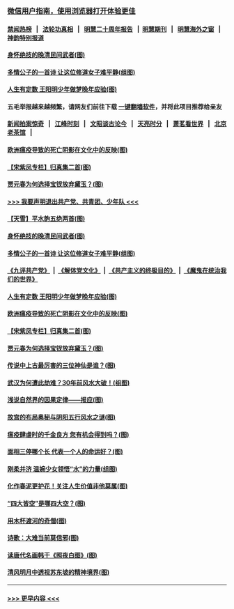 ### [微信用户指南，使用浏览器打开体验更佳](https://github.com/gfw-breaker/banned-news1/blob/master/indexes/wechat-guide.md?t=0)
#### [禁闻热榜](热点新闻.md?t=0)  &nbsp;&nbsp;|&nbsp;&nbsp; [法轮功真相](https://github.com/gfw-breaker/truth/blob/master/README.md?t=0) &nbsp;&nbsp;|&nbsp;&nbsp; [明慧二十周年报告](https://github.com/gfw-breaker/mh-reports/blob/master/README.md?t=0) &nbsp;&nbsp;|&nbsp;&nbsp;[明慧期刊](https://github.com/gfw-breaker/mh-qikan) &nbsp;&nbsp;|&nbsp;&nbsp; [明慧海外之窗](https://github.com/gfw-breaker/mh-news/blob/master/README.md?t=0) &nbsp;&nbsp;|&nbsp;&nbsp; [神韵特别报道](https://github.com/gfw-breaker/mh-news/blob/master/shenyun.md?t=0)
#### [身怀绝技的晚清民间武者(图)](../pages/p7/921488.md?t=02040833) 
#### [多情公子的一首诗 让这位修道女子难平静(组图)](../pages/p7/886851.md?t=02040833) 
#### [人生有定数 王阳明少年做梦晚年应验(图)](../pages/p7/921608.md?t=02040833) 
#### 五毛举报越来越频繁，请网友们前往下载 [一键翻墙软件](https://github.com/gfw-breaker/ssr-accounts)，并将此项目推荐给亲友
#### [新闻拍案惊奇](https://github.com/gfw-breaker/banned-news1/blob/master/pages/link4.md) &nbsp;&nbsp;|&nbsp;&nbsp; [江峰时刻](https://github.com/gfw-breaker/banned-news1/blob/master/pages/link4.md) &nbsp;&nbsp;|&nbsp;&nbsp; [文昭谈古论今](https://github.com/gfw-breaker/banned-news1/blob/master/pages/link4.md) &nbsp;&nbsp;|&nbsp;&nbsp; [天亮时分](https://github.com/gfw-breaker/banned-news1/blob/master/pages/link4.md) &nbsp;&nbsp;|&nbsp;&nbsp; [萧茗看世界](https://github.com/gfw-breaker/banned-news1/blob/master/pages/link4.md) &nbsp;&nbsp;|&nbsp;&nbsp; [北京老茶馆](https://github.com/gfw-breaker/banned-news1/blob/master/pages/link4.md) &nbsp;&nbsp;|&nbsp;&nbsp; 
#### [欧洲瘟疫导致的死亡阴影在文化中的反映(图)](../pages/p7/921313.md?t=02040833) 
#### [【宋紫凤专栏】归真集二首(图)](../pages/p7/921582.md?t=02040833) 
#### [贾元春为何选择宝钗放弃黛玉？(图)](../pages/p7/921330.md?t=02040833) 
#### [>>> 我要声明退出共产党、共青团、少年队 <<<](https://github.com/begood0513/goodnews/blob/master/quit/letter.md) 
#### [【天雪】平水韵五绝两首(图)](../pages/p7/921604.md?t=02040833) 
#### [身怀绝技的晚清民间武者(图)](../pages/p7/921488.md?t=02040833) 
#### [多情公子的一首诗 让这位修道女子难平静(组图)](../pages/p7/886851.md?t=02040833) 
#### [《九评共产党》](https://github.com/begood0513/9ping.md/blob/master/README.md) &nbsp;|&nbsp; [《解体党文化》](../../../../jtdwh.md/blob/master/README.md)  &nbsp;|&nbsp; [《共产主义的终极目的》](../../../../gczydzjmd.md/blob/master/README.md) &nbsp;|&nbsp; [《魔鬼在统治我们的世界》](../../../../mgztzwmdsj.md/blob/master/README.md) 
#### [人生有定数 王阳明少年做梦晚年应验(图)](../pages/p7/921608.md?t=02040833) 
#### [欧洲瘟疫导致的死亡阴影在文化中的反映(图)](../pages/p7/921313.md?t=02040833) 
#### [【宋紫凤专栏】归真集二首(图)](../pages/p7/921582.md?t=02040833) 
#### [贾元春为何选择宝钗放弃黛玉？(图)](../pages/p7/921330.md?t=02040833) 
#### [传说中上古最厉害的三位神仙是谁？(图)](../pages/p7/921337.md?t=02040833) 
#### [武汉为何遭此劫难？30年前风水大破！(组图)](../pages/p7/921355.md?t=02040833) 
#### [浅说自然界的因果定律——报应(图)](../pages/p7/921325.md?t=02040833) 
#### [故宫的布局奥秘与阴阳五行风水之谜(图)](../pages/p7/921340.md?t=02040833) 
#### [瘟疫肆虐时的千金良方 您有机会得到吗？(图)](../pages/p7/921293.md?t=02040833) 
#### [面相三停哪个长 代表一个人的命运好？(图)](../pages/p7/892043.md?t=02040833) 
#### [刚柔并济 温婉少女领悟“水”的力量(组图)](../pages/p7/921088.md?t=02040833) 
#### [化作春泥更护花！关注人生价值非他莫属(图)](../pages/p7/893296.md?t=02040833) 
#### [“四大皆空”是哪四大空？(图)](../pages/p7/920924.md?t=02040833) 
#### [用木杯渡河的奇僧(图)](../pages/p7/920976.md?t=02040833) 
#### [诗歌：大难当前莫信邪(图)](../pages/p7/920917.md?t=02040833) 
#### [读唐代名画韩干《照夜白图》(图)](../pages/p7/921424.md?t=02040833) 
#### [清风明月中透视苏东坡的精神境界(图)](../pages/p7/920734.md?t=02040833) 

----
#### [ >>> 更早内容 <<< ](../indexes/p7-earlier.md)
